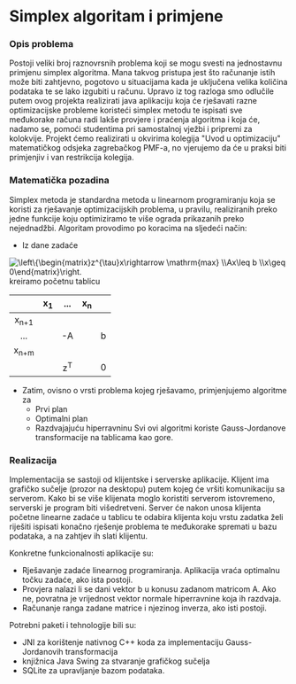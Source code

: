 # Simplex algoritam i primjene

### Opis problema
Postoji veliki broj raznovrsnih problema koji se mogu svesti na jednostavnu primjenu simplex algoritma. Mana takvog pristupa jest što računanje istih može biti zahtjevno, pogotovo u situacijama kada je uključena velika količina podataka te se lako izgubiti u računu.
Upravo iz tog razloga smo odlučile putem ovog projekta realizirati java aplikaciju koja će rješavati razne optimizacijske probleme koristeći simplex metodu te ispisati sve međukorake računa radi lakše provjere i praćenja algoritma i koja će, nadamo se, pomoći studentima pri samostalnoj vježbi i pripremi za kolokvije. Projekt ćemo realizirati u okvirima kolegija "Uvod u optimizaciju" matematičkog odsjeka zagrebačkog PMF-a, no vjerujemo da će u praksi biti primjenjiv i van restrikcija kolegija.

### Matematička pozadina

Simplex metoda je standardna metoda u linearnom programiranju koja se koristi za rješavanje optimizacijskih problema, u pravilu, realiziranih preko jedne funkcije koju optimiziramo te više ograda prikazanih preko nejednadžbi. Algoritam provodimo po koracima na sljedeći način:

- Iz dane zadaće 
<img src="https://latex.codecogs.com/svg.image?\left\{\begin{matrix}z^{\tau}x\rightarrow&space;\mathrm{max}&space;\\Ax\leq&space;b&space;\\x\geq&space;0\end{matrix}\right." title="\left\{\begin{matrix}z^{\tau}x\rightarrow \mathrm{max} \\Ax\leq b \\x\geq 0\end{matrix}\right." />
kreiramo početnu tablicu

|                 | x<sub>1</sub> |      ...      | x<sub>n</sub> |   |
|:---------------:|:-------------:|:-------------:|:-------------:|:-:|
| x<sub>n+1</sub> |               |               |               |   |
|       ...       |               |       -A      |               | b |
| x<sub>n+m</sub> |               |               |               |   |
|                 |               | z<sup>T</sup> |               | 0 |


- Zatim, ovisno o vrsti problema kojeg rješavamo, primjenjujemo algoritme za
  + Prvi plan
  + Optimalni plan
  + Razdvajajuću hiperravninu
  Svi ovi algoritmi koriste Gauss-Jordanove transformacije na tablicama kao gore.
  
### Realizacija

Implementacija se sastoji od klijentske i serverske aplikacije. Klijent ima grafičko sučelje (prozor na desktopu) putem kojeg će vršiti komunikaciju sa serverom. Kako bi se više klijenata moglo koristiti serverom istovremeno, serverski je program biti višedretveni. Server će nakon unosa klijenta početne linearne zadaće u tablicu te odabira klijenta koju vrstu zadatka želi riješiti ispisati konačno rješenje problema te međukorake spremati u bazu podataka, a na zahtjev ih slati klijentu.

Konkretne funkcionalnosti aplikacije su:
- Rješavanje zadaće linearnog programiranja. Aplikacija vraća optimalnu točku zadaće, ako ista postoji.
- Provjera nalazi li se dani vektor b u konusu zadanom matricom A. Ako ne, povratna je vrijednost vektor normale hiperravnine koja ih razdvaja.
- Računanje ranga zadane matrice i njezinog inverza, ako isti postoji.

Potrebni paketi i tehnologije bili su:
- JNI za korištenje nativnog C++ koda za implementaciju Gauss-Jordanovih transformacija
- knjižnica Java Swing za stvaranje grafičkog sučelja
- SQLite za upravljanje bazom podataka.
